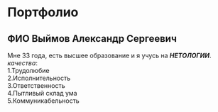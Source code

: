 # Портфолио
## **ФИО** Выймов Александр Сергеевич
Мне 33 года, есть высшее образование и я учусь на ***НЕТОЛОГИИ***.  
*качества*:  
1.Трудолюбие  
2.Исполнительность  
3.Ответственность  
4.Пытливый склад ума  
5.Коммуникабельность
